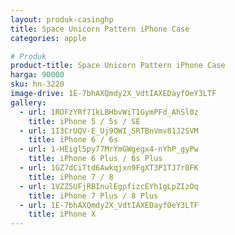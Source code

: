 ```yaml
---
layout: produk-casinghp
title: Space Unicorn Pattern iPhone Case
categories: apple

# Produk
product-title: Space Unicorn Pattern iPhone Case
harga: 90000
sku: hn-3220
image-drive: 1E-7bhAXQmdy2X_VdtIAXEDayfOeY3LTF
gallery:
  - url: 1ROFzYRf71kLBHbvWiT1GymPFd_AhSl0z
    title: iPhone 5 / 5s / SE
  - url: 1I3CrUQV-E_Uj9OWI_SRTBnVmv81J2SVM
    title: iPhone 6 / 6s
  - url: 1-HEigl5py77MrYmGWgegx4-nYhP_gyPw
    title: iPhone 6 Plus / 6s Plus
  - url: 1GZ7dCiTtd6Awkqjxn9FgXT3P1TJ7r0FK
    title: iPhone 7 / 8
  - url: 1VZZ5UFjRBInulEgpfizcEYh1gLpZIzOq
    title: iPhone 7 Plus / 8 Plus
  - url: 1E-7bhAXQmdy2X_VdtIAXEDayfOeY3LTF
    title: iPhone X
---
```

